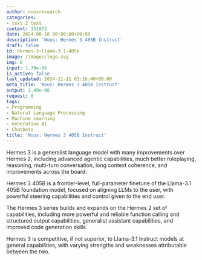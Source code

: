 ```yaml
---
author: nousresearch
categories:
- text 2 text
context: 131072
date: 2024-08-16 00:00:00+00:00
description: 'Nous: Hermes 3 405B Instruct'
draft: false
id: hermes-3-llama-3.1-405b
image: /images/logo.svg
img: 0
input: 1.79e-06
is_active: false
last_updated: 2024-11-11 03:16:40+00:00
meta_title: 'Nous: Hermes 3 405B Instruct'
output: 2.49e-06
request: 0
tags:
- Programming
- Natural Language Processing
- Machine Learning
- Generative AI
- Chatbots
title: 'Nous: Hermes 3 405B Instruct'
---
```







Hermes 3 is a generalist language model with many improvements over Hermes 2, including advanced agentic capabilities, much better roleplaying, reasoning, multi-turn conversation, long context coherence, and improvements across the board.

Hermes 3 405B is a frontier-level, full-parameter finetune of the Llama-3.1 405B foundation model, focused on aligning LLMs to the user, with powerful steering capabilities and control given to the end user.

The Hermes 3 series builds and expands on the Hermes 2 set of capabilities, including more powerful and reliable function calling and structured output capabilities, generalist assistant capabilities, and improved code generation skills.

Hermes 3 is competitive, if not superior, to Llama-3.1 Instruct models at general capabilities, with varying strengths and weaknesses attributable between the two.

